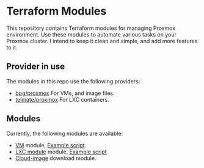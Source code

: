 # Terraform Modules

This repository contains Terraform modules for managing Proxmox environment. Use these modules to automate various tasks on your Proxmox cluster. I intend to keep it clean and simple, and add more features to it.

## Provider in use

The modules in this repo use the following providers:
- [bpg/proxmox](https://registry.terraform.io/providers/bpg/proxmox/latest) For VMs, and image files.
- [telmate/proxmox](https://registry.terraform.io/namespaces/Telmate) For LXC containers.

## Modules

Currently, the following modules are available:

- [VM](proxmox/vm/) module, [Example script](./usage/proxmox.vm.md).
- [LXC module](proxmox/lxc/) module, [Example script](./usage/proxmox.lxc.md)
- [Cloud-image](proxmox/get-cloud-image/) download module.
